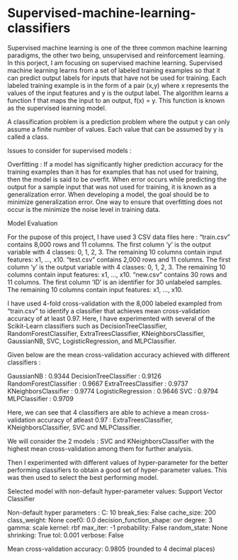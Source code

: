 # Supervised-machine-learning-classifiers

Supervised machine learning is one of the three common machine learning paradigms, the other two being, unsupervised and reinforcement learning. In this porject, I am focusing on supervised machine learning. Supervised machine learning learns from a set of labeled training examples so that it can predict output labels for inputs that have not be used for training. Each labeled training example is in the form of a pair (x,y) where x represents the values of the input features and y is the output label. The algorithm learns a function f that maps the input to an output, f(x) = y. This function is known as the supervised learning model.

A classification problem is a prediction problem where the output y can only assume a finite number of values. Each value that can be assumed by y is called a class.

Issues to consider for supervised models : 

Overfitting : If a model has significantly higher prediction accuracy for the training examples than it has for examples that has not used for training, then the model is said to be overfit. When error occurs while predicting the output for a sample input that was not used for training, it is known as a generalization error. When developing a model, the goal should be to minimize generalization error. One way to ensure that overfitting does not occur is the minimize the noise level in training data.

Model Evaluation

For the pupose of this project, I have used 3 CSV data files here :
“train.csv” contains 8,000 rows and 11 columns. The first column ‘y’ is the output variable with 4 classes: 0, 1, 2, 3. The remaining 10 columns contain input features: x1, …, x10. 
“test.csv” contains 2,000 rows and 11 columns. The first column ‘y’ is the output variable with 4 classes: 0, 1, 2, 3. The remaining 10 columns contain input features: x1, …, x10.
“new.csv” contains 30 rows and 11 columns. The first column ‘ID’ is an identifier for 30 unlabeled samples. The remaining 10 columns contain input features: x1, …, x10.

I have used 4-fold cross-validation with the 8,000 labeled exampled from “train.csv” to identify a classifier that achieves mean cross-validation accuracy of at least 0.97. Here, I have experimented with several of the Scikit-Learn classifiers such as DecisionTreeClassifier, RandomForestClassifier, ExtraTreesClassifier, KNeighborsClassifier, GaussianNB, SVC, LogisticRegression, and MLPClassifier. 

Given below are the mean cross-validation accuracy achieved with different classifiers :

GaussianNB : 0.9344
DecisionTreeClassifier : 0.9126
RandomForestClassifier : 0.9667
ExtraTreesClassifier : 0.9737
KNeighborsClassifier : 0.9774
LogisticRegression : 0.9646
SVC : 0.9794
MLPClassifier : 0.9709

Here, we can see that 4 classifiers are able to achieve a mean cross-validation accuracy of atleast 0.97 : ExtraTreesClassifier, KNeighborsClassifier, SVC and MLPClassifier.

We will consider the 2 models : SVC and KNeighborsClassifier with the highest mean cross-validation among them for further analysis. 

Then I experimented with different values of hyper-parameter for the better performing classifiers to obtain a good set of hyper-parameter values. This was then used to select the best performing model.

Selected model with non-default hyper-parameter values: Support Vector Classifier

Non-default hyper parameters :
	C: 10
	break_ties: False
	cache_size: 200
	class_weight: None
	coef0: 0.0
	decision_function_shape: ovr
	degree: 3
	gamma: scale
	kernel: rbf
	max_iter: -1
	probability: False
	random_state: None
	shrinking: True
	tol: 0.001
	verbose: False

Mean cross-validation accuracy: 0.9805 (rounded to 4 decimal places)
